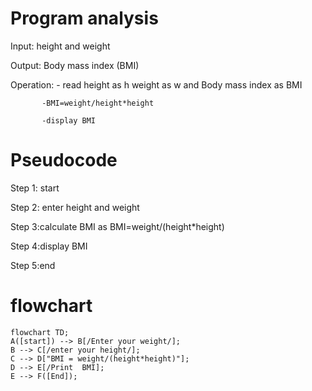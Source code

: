 # Program analysis

Input: height  and weight 

Output: Body mass index (BMI)

Operation: - read height as h weight as w and  Body mass index as BMI

           -BMI=weight/height*height
           
           -display BMI

# Pseudocode 

Step 1: start

Step 2: enter height and weight

Step 3:calculate BMI as BMI=weight/(height*height)

Step 4:display BMI

Step 5:end

# flowchart

```mermaid
flowchart TD;
A([start]) --> B[/Enter your weight/];
B --> C[/enter your height/];
C --> D["BMI = weight/(height*height)"];
D --> E[/Print  BMI];
E --> F([End]);
```
